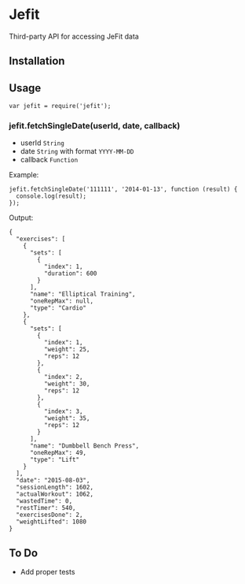 # Jefit

Third-party API for accessing JeFit data

## Installation

## Usage

`var jefit = require('jefit');`

### jefit.fetchSingleDate(userId, date, callback)

* userId `String`
* date `String` with format `YYYY-MM-DD`
* callback `Function`

Example:

```
jefit.fetchSingleDate('111111', '2014-01-13', function (result) {
  console.log(result);
});
```

Output:

```
{
  "exercises": [
    {
      "sets": [
        {
          "index": 1,
          "duration": 600
        }
      ],
      "name": "Elliptical Training",
      "oneRepMax": null,
      "type": "Cardio"
    },
    {
      "sets": [
        {
          "index": 1,
          "weight": 25,
          "reps": 12
        },
        {
          "index": 2,
          "weight": 30,
          "reps": 12
        },
        {
          "index": 3,
          "weight": 35,
          "reps": 12
        }
      ],
      "name": "Dumbbell Bench Press",
      "oneRepMax": 49,
      "type": "Lift"
    }
  ],
  "date": "2015-08-03",
  "sessionLength": 1602,
  "actualWorkout": 1062,
  "wastedTime": 0,
  "restTimer": 540,
  "exercisesDone": 2,
  "weightLifted": 1080
}
```

## To Do

- Add proper tests